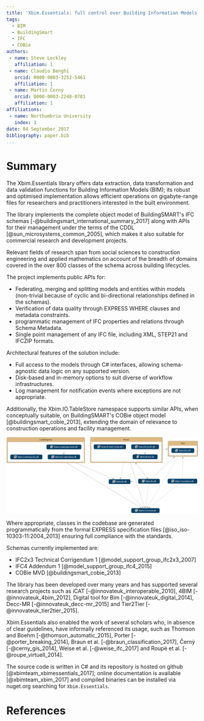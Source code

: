 ```yaml
---
title: 'Xbim.Essentials: full control over Building Information Models'
tags:
  - BIM
  - BuildingSmart
  - IFC
  - COBie
authors:
 - name: Steve Lockley
   affiliation: 1
 - name: Claudio Benghi
   orcid: 0000-0003-3252-5461
   affiliation: 1
 - name: Martin Černý
   orcid: 0000-0003-2248-0781
   affiliation: 1
affiliations:
 - name: Northumbria University
   index: 1
date: 04 September 2017
bibliography: paper.bib
...
```


# Summary

The Xbim.Essentials library offers data extraction, data transformation and data validation functions for Building Information Models (BIM); its robust and optimised implementation allows efficient operations on gigabyte-range files for researchers and practitioners interested in the built environment.

The library implements the complete object model of BuildingSMART's IFC schemas [-@buildingsmart_international_summary_2017] along with APIs for their management under the terms of the CDDL [@sun_microsystems_common_2005], which makes it also suitable for commercial research and development projects.

Relevant fields of research span from social sciences to construction engineering and applied mathematics on account of the breadth of domains covered in the over 800 classes of the schema across building lifecycles.

The project implements public APIs for:

- Federating, merging and splitting models and entities within models  (non-trivial because of cyclic and bi-directional relationships defined in the schemas).
- Verification of data quality through EXPRESS WHERE clauses and metadata constraints.
- programmatic management of IFC properties and relations through Schema Metadata.
- Single point management of any IFC file, including XML, STEP21 and IFCZIP formats.

Architectural features of the solution include:

- Full access to the models through C# interfaces, allowing schema-agnostic data logic on any supported version.
- Disk-based and in-memory options to suit diverse of workflow infrastructures.
- Log management for notification events where exceptions are not appropriate.

Additionally, the Xbim.IO.TableStore namespace supports similar APIs, when conceptually suitable, on BuildingSMART's COBie object model [@buildingsmart_cobie_2013], extending the domain of relevance to construction operations and facility management.

![Figure 1: Internal dependencies graph.](CodeDependenciesGraph.png)

Where appropriate, classes in the codebase are generated programmatically from the formal EXPRESS specification files [@iso_iso-10303-11:2004_2013] ensuring full compliance with the standards.

Schemas currently implemented are:

- IFC2x3 Technical Corrigendum 1 [@model_support_group_ifc2x3_2007]
- IFC4 Addendum 1 [@model_support_group_ifc4_2015]
- COBie MVD [@buildingsmart_cobie_2013]

The library has been developed over many years and has supported several research projects such as iCAT [-@innovateuk_interoperable_2010], 4BIM [-@innovateuk_4bim_2012], Digital tool for Bim [-@innovateuk_digital_2014], Decc-MR [-@innovateuk_decc-mr_2015] and Tier2Tier [-@innovateuk_tier2tier_2015].

Xbim.Essentials also enabled the work of several scholars who, in absence of clear guidelines, have informally referenced its usage, such as Thomson and Boehm [-@thomson_automatic_2015], Porter [-@porter_breaking_2014], Braun et al. [-@braun_classification_2017], Černỳ [-@cerny_gis_2014],
Weise et al. [-@weise_ifc_2017] and Roupé et al. [-@roupe_virtuell_2014].

The source code is written in C# and its repository is hosted on github [@xbimteam_xbimessentials_2017]; online documentation is available [@xbimteam_xbim_2017] and compiled binaries can be installed via nuget.org searching for `Xbim.Essentials`.

# References
